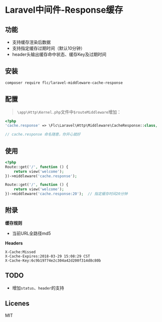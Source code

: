 # Laravel中间件-Response缓存

## 功能

- 支持缓存渲染后数据
- 支持指定缓存过期时间（默认10分钟）
- header头输出缓存命中状态、缓存Key及过期时间

## 安装

```sh
composer require flc/laravel-middleware-cache-response
```

## 配置

> `\app\Http\Kernel.php`文件中`$routeMiddleware`增加：

```php
<?php
'cache.response' => \Flc\Laravel\Http\Middleware\CacheResponse::class,

// cache.response 命名随意，你开心就好
```

## 使用

```php
<?php
Route::get('/', function () {
    return view('welcome');
})->middleware('cache.response');

Route::get('/', function () {
    return view('welcome');
})->middleware('cache.response:20');  // 指定缓存时间20分钟
```

## 附录

**缓存规则**

- 当前URL全路径md5

**Headers**

```
X-Cache:Missed
X-Cache-Expires:2018-03-29 15:08:29 CST
X-Cache-Key:6c9b19774e2c304a42d200f314d8c80b
```

## TODO

- 增加`status`、`header`的支持

## Licenes

MIT